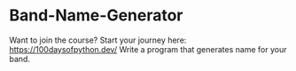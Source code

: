 # Band-Name-Generator
Want to join the course? Start your journey here:   https://100daysofpython.dev/
Write a program that generates name for your band.
